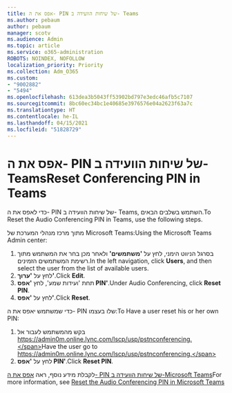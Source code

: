 ```yaml
---
title: אפס את ה- PIN של שיחות הוועידה ב- Teams
ms.author: pebaum
author: pebaum
manager: scotv
ms.audience: Admin
ms.topic: article
ms.service: o365-administration
ROBOTS: NOINDEX, NOFOLLOW
localization_priority: Priority
ms.collection: Adm_O365
ms.custom:
- "9002882"
- "5494"
ms.openlocfilehash: 613dea3b5043ff53902bd797e3edc46afb5c7107
ms.sourcegitcommit: 8bc60ec34bc1e40685e3976576e04a2623f63a7c
ms.translationtype: HT
ms.contentlocale: he-IL
ms.lasthandoff: 04/15/2021
ms.locfileid: "51828729"
---
```

# <a name="reset-conferencing-pin-in-teams"></a><span data-ttu-id="a4b0b-102">אפס את ה- PIN של שיחות הוועידה ב- Teams</span><span class="sxs-lookup"><span data-stu-id="a4b0b-102">Reset Conferencing PIN in Teams</span></span>

<span data-ttu-id="a4b0b-103">כדי לאפס את ה- PIN של שיחות הוועידה ב- Teams, השתמש בשלבים הבאים.</span><span class="sxs-lookup"><span data-stu-id="a4b0b-103">To Reset the Audio Conferencing PIN in Teams, use the following steps.</span></span>  

<span data-ttu-id="a4b0b-104">מתוך מרכז מנהלי המערכת של Microsoft Teams:</span><span class="sxs-lookup"><span data-stu-id="a4b0b-104">Using the Microsoft Teams Admin center:</span></span>

1. <span data-ttu-id="a4b0b-105">בסרגל הניווט הימני, לחץ על **'משתמשים'** ולאחר מכן בחר את המשתמש מתוך רשימת המשתמשים הזמינים.</span><span class="sxs-lookup"><span data-stu-id="a4b0b-105">In the left navigation, click **Users**, and then select the user from the list of available users.</span></span>
2. <span data-ttu-id="a4b0b-106">לחץ על **'ערוך'**.</span><span class="sxs-lookup"><span data-stu-id="a4b0b-106">Click **Edit**.</span></span>
3. <span data-ttu-id="a4b0b-107">תחת 'ועידות שמע', לחץ **'אפס PIN'**.</span><span class="sxs-lookup"><span data-stu-id="a4b0b-107">Under Audio Conferencing, click **Reset PIN**.</span></span>
4. <span data-ttu-id="a4b0b-108">לחץ על **'אפס'**.</span><span class="sxs-lookup"><span data-stu-id="a4b0b-108">Click **Reset**.</span></span>

<span data-ttu-id="a4b0b-109">כדי שמשתמש יאפס את ה- PIN שלו בעצמו:</span><span class="sxs-lookup"><span data-stu-id="a4b0b-109">To Have a user reset his or her own PIN:</span></span>
1. <span data-ttu-id="a4b0b-110">בקש מהמשתמש לעבור אל https://admin0m.online.lync.com/lscp/usp/pstnconferencing.</span><span class="sxs-lookup"><span data-stu-id="a4b0b-110">Have the user go to https://admin0m.online.lync.com/lscp/usp/pstnconferencing.</span></span>
2. <span data-ttu-id="a4b0b-111">לחץ על **'אפס PIN'**.</span><span class="sxs-lookup"><span data-stu-id="a4b0b-111">Click **Reset PIN**.</span></span>

<span data-ttu-id="a4b0b-112">לקבלת מידע נוסף, ראה [אפס את ה- PIN של שיחות הוועידה ב-Microsoft Teams](https://docs.microsoft.com/microsoftteams/reset-the-audio-conferencing-pin-in-teams)</span><span class="sxs-lookup"><span data-stu-id="a4b0b-112">For more information, see [Reset the Audio Conferencing PIN in Microsoft Teams](https://docs.microsoft.com/microsoftteams/reset-the-audio-conferencing-pin-in-teams)</span></span>
